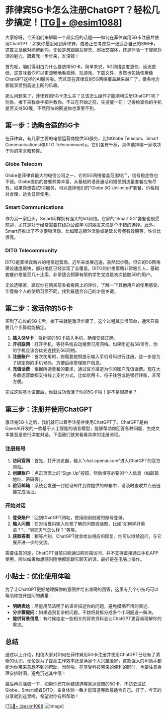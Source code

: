 # 菲律宾5G卡怎么注册ChatGPT？轻松几步搞定！[[TG💪+ @esim1088](https://t.me/s/esim1088)]

大家好呀，今天咱们来聊聊一个超实用的话题——如何在菲律宾用5G卡注册并使用ChatGPT！如果你最近刚到菲律宾，或者正在考虑换一张适合自己的SIM卡，这篇文章绝对能帮到你。无论是想跟朋友聊天、刷社交媒体，还是体验一下智能对话的魅力，跟着我一步步来，准没错！

首先呢，咱们得明白为什么要选择5G卡。简单来说，5G网络速度更快、延迟更低，这意味着你可以更流畅地看视频、玩游戏、下载文件，当然也包括使用像ChatGPT这样的AI服务啦。而且现在菲律宾的5G网络覆盖越来越广了，很多地方都能享受到高速上网的乐趣。

那么问题来了，菲律宾的5G卡怎么买？又该怎么操作才能顺利注册ChatGPT呢？别急，接下来我会手把手教你。不过在开始之前，先提醒一句：记得检查你的手机是否支持5G哦，不然再快的网速你也享受不到。

## 第一步：选购合适的5G卡

在菲律宾，有几家主要的电信运营商提供5G服务，比如Globe Telecom、Smart Communications和DITO Telecommunity。它们各有千秋，具体选择哪一家取决于你的需求和预算。

### Globe Telecom
Globe是菲律宾最大的电信公司之一，它的5G网络覆盖范围较广，信号稳定性也不错。Globe提供的套餐种类丰富，从基础的语音通话和短信到流量套餐应有尽有。如果你想尝试5G服务，可以选择他们的“Globe 5G Unlimited”套餐，价格相对合理，适合日常使用。

### Smart Communications
作为另一家巨头，Smart同样拥有强大的5G网络。它家的“Smart 5G”套餐也很受欢迎，尤其是对于经常需要在线办公或学习的朋友来说是个不错的选择。此外，Smart还推出了不少促销活动，比如赠送额外流量或是延长套餐有效期等，性价比很高。

### DITO Telecommunity
DITO是菲律宾新兴的电信运营商，近年来发展迅速。虽然起步晚，但它的5G网络建设速度很快，部分地区已经实现了全覆盖。DITO的价格策略非常吸引人，基础套餐价格低至几十比索，非常适合预算有限的学生党或是初次接触5G的用户。

无论选哪家，建议你在购买前多看看网上的评价，了解一下其他用户的使用感受。毕竟每个人的使用习惯不同，找到最适合自己的才是关键。

## 第二步：激活你的5G卡

买到了心仪的5G卡后，接下来就是激活步骤了。这个过程其实很简单，通常只需要几个步骤就能搞定。

1. **插入SIM卡**：将新买的5G卡插入手机，确保安装正确。
2. **开机联网**：打开手机，等待系统自动搜索可用网络。如果附近有5G信号，你的手机应该会优先连接到5G网络。
3. **注册账户**：首次使用时，你需要按照提示输入手机号码进行注册。这一步是为了绑定你的手机号码，方便后续管理账户信息。
4. **充值话费**：根据所选套餐的要求，通过官方渠道为你的账户充值话费。现在大多数运营商都支持线上支付方式，比如信用卡、电子钱包或是银行转账，非常方便。

完成这些基本设置后，你就成功激活了你的5G卡啦！是不是很简单？

## 第三步：注册并使用ChatGPT

激活完5G卡之后，我们就可以着手注册并使用ChatGPT了。ChatGPT是由OpenAI开发的一款基于人工智能的语言模型，能够帮助你回答各种问题、生成文本甚至是进行深度对话。下面我们就来看看具体的注册流程。

### 注册账号

1. **访问官网**：首先，打开浏览器，输入“chat.openai.com”进入ChatGPT的官方网站。
2. **创建账户**：点击页面上的“Sign Up”按钮，然后填写必要的个人信息（如邮箱地址、密码等）。
3. **验证邮箱**：系统会发送一封验证邮件到你提供的邮箱中，请及时查收并点击链接完成验证。

### 开始对话

1. **登录账户**：回到ChatGPT网站，使用刚刚创建的账号登录。
2. **输入问题**：在对话框内输入你想了解的问题或话题，比如“如何学好英语？”、“明天天气怎么样？”等等。
3. **获取答案**：稍等片刻，ChatGPT就会给出相应的回复。你可以继续追问，与它展开进一步的交流。

需要注意的是，ChatGPT目前只能通过网页端访问，并不支持直接通过手机APP使用。所以如果你想随时随地都能跟它聊天的话，最好是在电脑上操作。

## 小贴士：优化使用体验

为了让ChatGPT更好地理解你的意图并给出准确的回答，这里有几个小技巧可以帮助你提升提问的质量：

- **明确表达**：尽量用简洁明了的语言描述你的问题，避免模糊不清的表述。
- **分步骤提问**：如果遇到复杂的问题，不妨将其拆分成多个小问题逐一解决。
- **提供背景信息**：有时候给定一些相关的背景资料会让ChatGPT更容易理解你的需求。

## 总结

通过以上介绍，相信大家对如何在菲律宾用5G卡注册并使用ChatGPT已经有了清晰的认识。无论是为了提高工作效率还是满足个人兴趣爱好，这款强大的AI助手都能为你带来意想不到的帮助。当然啦，在享受科技带来的便利的同时，也要注意合理安排时间，避免沉迷其中哦！

最后再次强调一下，如果你还在纠结该选哪家运营商的5G卡，不妨去试试Globe、Smart或者DITO，亲身体验一番才能知道哪款最适合自己。好了，今天的分享就到这里啦，希望对你有所帮助！

[[TG💪+ @esim1088](https://t.me/s/esim1088) ![Image](https://i.postimg.cc/4NQfJmqS/Snipaste-2025-05-13-00-14-12.png)]
